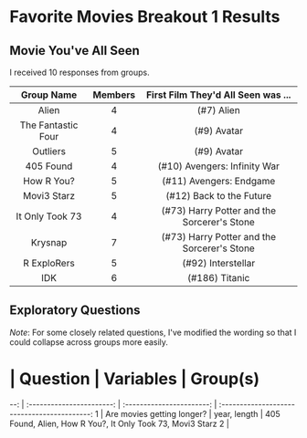 # Favorite Movies Breakout 1 Results

## Movie You've All Seen

I received 10 responses from groups.

Group Name | Members | First Film They'd All Seen was ...
:---------: | :-----: | :----------------------------------:
Alien | 4 | (#7) Alien
The Fantastic Four | 4 | (#9) Avatar
Outliers | 5 | (#9) Avatar
405 Found | 4 | (#10) Avengers: Infinity War
How R You? | 5 | (#11) Avengers: Endgame
Movi3 Starz | 5 | (#12) Back to the Future
It Only Took 73 | 4 | (#73) Harry Potter and the Sorcerer's Stone
Krysnap | 7 | (#73) Harry Potter and the Sorcerer's Stone
R ExploRers | 5 | (#92) Interstellar
IDK | 6 | (#186) Titanic

## Exploratory Questions

*Note*: For some closely related questions, I've modified the wording so that I could collapse across groups more easily.

# | Question | Variables | Group(s)
--: | :-----------------------: | :-----------------------: | :------------------------------------------:
1 | Are movies getting longer? | year, length | 405 Found, Alien, How R You?, It Only Took 73, Movi3 Starz
2 | 

